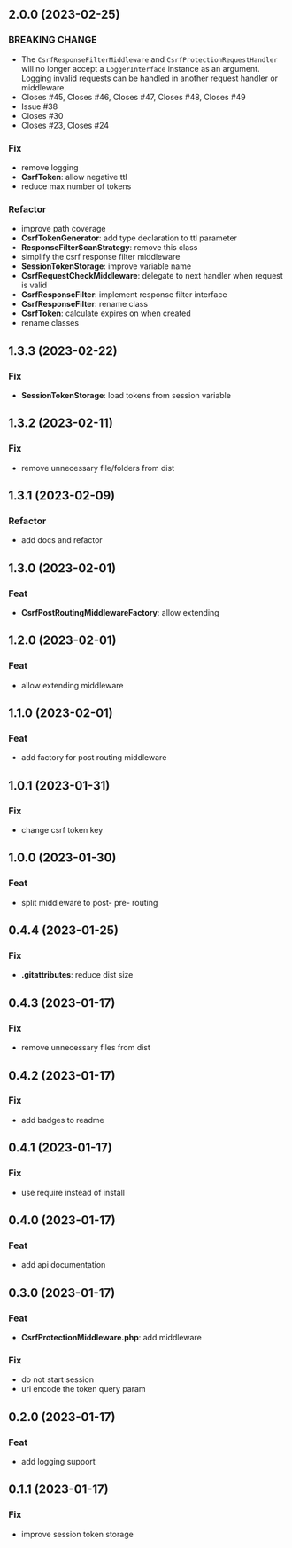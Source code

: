 ## 2.0.0 (2023-02-25)

### BREAKING CHANGE

- The `CsrfResponseFilterMiddleware` and `CsrfProtectionRequestHandler` will no longer accept a `LoggerInterface` instance as an argument.  Logging invalid requests can be handled in another request handler or middleware.
- Closes #45, Closes #46, Closes #47, Closes #48, Closes #49
- Issue #38
- Closes #30
- Closes #23, Closes #24

### Fix

- remove logging
- **CsrfToken**: allow negative ttl
- reduce max number of tokens

### Refactor

- improve path coverage
- **CsrfTokenGenerator**: add type declaration to ttl parameter
- **ResponseFilterScanStrategy**: remove this class
- simplify the csrf response filter middleware
- **SessionTokenStorage**: improve variable name
- **CsrfRequestCheckMiddleware**: delegate to next handler when request is valid
- **CsrfResponseFilter**: implement response filter interface
- **CsrfResponseFilter**: rename class
- **CsrfToken**: calculate expires on when created
- rename classes

## 1.3.3 (2023-02-22)

### Fix

- **SessionTokenStorage**: load tokens from session variable

## 1.3.2 (2023-02-11)

### Fix

- remove unnecessary file/folders from dist

## 1.3.1 (2023-02-09)

### Refactor

- add docs and refactor

## 1.3.0 (2023-02-01)

### Feat

- **CsrfPostRoutingMiddlewareFactory**: allow extending

## 1.2.0 (2023-02-01)

### Feat

- allow extending middleware

## 1.1.0 (2023-02-01)

### Feat

- add factory for post routing middleware

## 1.0.1 (2023-01-31)

### Fix

- change csrf token key

## 1.0.0 (2023-01-30)

### Feat

- split middleware to post- pre- routing

## 0.4.4 (2023-01-25)

### Fix

- **.gitattributes**: reduce dist size

## 0.4.3 (2023-01-17)

### Fix

- remove unnecessary files from dist

## 0.4.2 (2023-01-17)

### Fix

- add badges to readme

## 0.4.1 (2023-01-17)

### Fix

- use require instead of install

## 0.4.0 (2023-01-17)

### Feat

- add api documentation

## 0.3.0 (2023-01-17)

### Feat

- **CsrfProtectionMiddleware.php**: add middleware

### Fix

- do not start session
- uri encode the token query param

## 0.2.0 (2023-01-17)

### Feat

- add logging support

## 0.1.1 (2023-01-17)

### Fix

- improve session token storage

